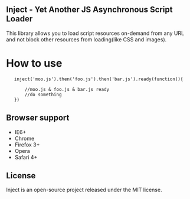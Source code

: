 Inject - Yet Another JS Asynchronous Script Loader
--------------------------------------------------

This library allows you to load script resources on-demand from any URL and not block other resources from loading(like CSS and images).

How to use
==========

       inject('moo.js').then('foo.js').then('bar.js').ready(function(){

           //moo.js & foo.js & bar.js ready
           //do something
       }) 

Browser support
---------------

* IE6+
* Chrome
* Firefox 3+
* Opera
* Safari 4+

## License ##

Inject is an open-source project released under the MIT license.

